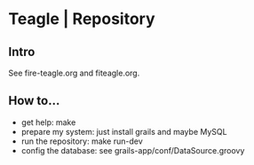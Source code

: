 # Teagle | Repository

## Intro

See fire-teagle.org and fiteagle.org.

## How to...
* get help: make
* prepare my system: just install grails and maybe MySQL
* run the repository: make run-dev
* config the database: see grails-app/conf/DataSource.groovy

